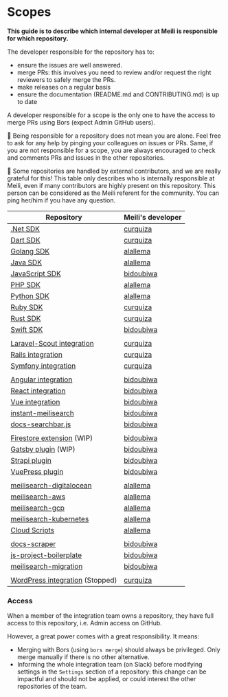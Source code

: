 # Scopes

**This guide is to describe which internal developer at Meili is responsible for which repository.**

The developer responsible for the repository has to:
- ensure the issues are well answered.
- merge PRs: this involves you need to review and/or request the right reviewers to safely merge the PRs.
- make releases on a regular basis
- ensure the documentation (README.md and CONTRIBUTING.md) is up to date

A developer responsible for a scope is the only one to have the access to merge PRs using Bors (expect Admin GitHub users).

🥰 Being responsible for a repository does not mean you are alone. Feel free to ask for any help by pinging your colleagues on issues or PRs.
Same, if you are not responsible for a scope, you are always encouraged to check and comments PRs and issues in the other repositories.

👥 Some repositories are handled by external contributors, and we are really grateful for this! This table only describes who is internally responsible at Meili, even if many contributors are highly present on this repository. This person can be considered as the Meili referent for the community. You can ping her/him if you have any question.

| Repository | Meili's developer |
|------------|-------------------|
| [.Net SDK](https://github.com/meilisearch/meilisearch-dotnet) | [curquiza](https://github.com/curquiza/) |
| [Dart SDK](https://github.com/meilisearch/meilisearch-dart) | [curquiza](https://github.com/curquiza/) |
| [Golang SDK](https://github.com/meilisearch/meilisearch-go) | [alallema](https://github.com/alallema/) |
| [Java SDK](https://github.com/meilisearch/meilisearch-java) | [alallema](https://github.com/alallema/) |
| [JavaScript SDK](https://github.com/meilisearch/meilisearch-js) | [bidoubiwa](https://github.com/bidoubiwa/) |
| [PHP SDK](https://github.com/meilisearch/meilisearch-php) | [alallema](https://github.com/alallema/) |
| [Python SDK](https://github.com/meilisearch/meilisearch-python) | [alallema](https://github.com/alallema/) |
| [Ruby SDK](https://github.com/meilisearch/meilisearch-ruby) | [curquiza](https://github.com/curquiza/) |
| [Rust SDK](https://github.com/meilisearch/meilisearch-rust) | [curquiza](https://github.com/curquiza/) |
| [Swift SDK](https://github.com/meilisearch/meilisearch-swift) | [bidoubiwa](https://github.com/bidoubiwa/) |
|||
| [Laravel-Scout integration](https://github.com/laravel/scout) | [curquiza](https://github.com/curquiza/) |
| [Rails integration](https://github.com/meilisearch/meilisearch-rails)| [curquiza](https://github.com/curquiza/) |
| [Symfony integration](https://github.com/meilisearch/meilisearch-symfony)| [curquiza](https://github.com/curquiza/) |
|||
| [Angular integration](https://github.com/meilisearch/meilisearch-angular) | [bidoubiwa](https://github.com/bidoubiwa/) |
| [React integration](https://github.com/meilisearch/meilisearch-react) | [bidoubiwa](https://github.com/bidoubiwa/) |
| [Vue integration](https://github.com/meilisearch/meilisearch-vue) | [bidoubiwa](https://github.com/bidoubiwa/) |
| [instant-meilisearch](https://github.com/meilisearch/instant-meilisearch) | [bidoubiwa](https://github.com/bidoubiwa/) |
| [docs-searchbar.js](https://github.com/meilisearch/docs-searchbar.js) | [bidoubiwa](https://github.com/bidoubiwa/) |
|||
| [Firestore extension](https://github.com/meilisearch/firestore-meilisearch) (WIP) | [bidoubiwa](https://github.com/bidoubiwa/) |
| [Gatsby plugin](https://github.com/meilisearch/firestore-meilisearch) (WIP) | [bidoubiwa](https://github.com/bidoubiwa/) |
| [Strapi plugin](https://github.com/meilisearch/strapi-plugin-meilisearch) | [bidoubiwa](https://github.com/bidoubiwa/) |
| [VuePress plugin](https://github.com/meilisearch/vuepress-plugin-meilisearch) | [bidoubiwa](https://github.com/bidoubiwa/) |
|||
| [meilisearch-digitalocean](https://github.com/meilisearch/meilisearch-digitalocean) | [alallema](https://github.com/alallema/) |
| [meilisearch-aws](https://github.com/meilisearch/meilisearch-aws) | [alallema](https://github.com/alallema/) |
| [meilisearch-gcp](https://github.com/meilisearch/meilisearch-gcp) | [alallema](https://github.com/alallema/) |
| [meilisearch-kubernetes](https://github.com/meilisearch/meilisearch-kubernetes) | [alallema](https://github.com/alallema/) |
| [Cloud Scripts](https://github.com/meilisearch/cloud-scripts) | [alallema](https://github.com/alallema/) |
|||
| [docs-scraper](https://github.com/meilisearch/docs-scraper)| [bidoubiwa](https://github.com/bidoubiwa/) |
| [js-project-boilerplate](https://github.com/meilisearch/js-project-boilerplate)| [bidoubiwa](https://github.com/bidoubiwa/) |
| [meilisearch-migration](https://github.com/meilisearch/meilisearch-migration)| [bidoubiwa](https://github.com/bidoubiwa/) |
|||
| [WordPress integration](https://github.com/meilisearch/docs-scraper) (Stopped)| [curquiza](https://github.com/curquiza/) |

### Access

When a member of the integration team owns a repository, they have full access to this repository, i.e. Admin access on GitHub.

However, a great power comes with a great responsibility. It means:
- Merging with Bors (using `bors merge`) should always be privileged. Only merge manually if there is no other alternative.
- Informing the whole integration team (on Slack) before modifying settings in the `Settings` section of a repository: this change can be impactful and should not be applied, or could interest the other repositories of the team.
